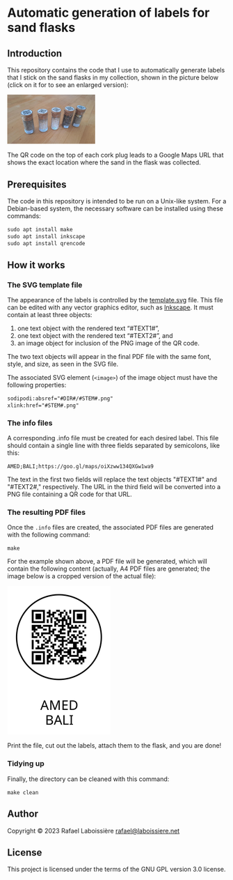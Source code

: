 Automatic generation of labels for sand flasks
==============================================


Introduction
------------

This repository contains the code that I use to automatically generate labels that I stick on the sand flasks in my collection, shown in the picture below (click on it for to see an enlarged version):

<img src="sand-flask-example.jpg" width=40% height=40%>

The QR code on the top of each cork plug leads to a Google Maps URL that shows the exact location where the sand in the flask was collected.


Prerequisites
-------------

The code in this repository is intended to be run on a Unix-like system. For a Debian-based system, the necessary software can be installed using these commands:

```shell
sudo apt install make
sudo apt install inkscape
sudo apt install qrencode
```


How it works
------------

### The SVG template file

The appearance of the labels is controlled by the [template.svg](template.svg) file. This file can be edited with any vector graphics editor, such as [Inkscape](https://inkscape.org/). It must contain at least three objects:

1. one text object with the rendered text “#TEXT1#”,
2. one text object with the rendered text “#TEXT2#”, and
3. an image object for inclusion of the PNG image of the QR code.

The two text objects will appear in the final PDF file with the same font, style, and size, as seen in the SVG file.

The associated SVG element (`<image>`) of the image object must have the following properties:

```
sodipodi:absref="#DIR#/#STEM#.png"
xlink:href="#STEM#.png"
```

### The info files

A corresponding .info file must be created for each desired label. This file should contain a single line with three fields separated by semicolons, like this:

```
AMED;BALI;https://goo.gl/maps/oiXzww134QXGw1wa9
```

The text in the first two fields will replace the text objects "#TEXT1#" and "#TEXT2#," respectively. The URL in the third field will be converted into a PNG file containing a QR code for that URL. 

### The resulting PDF files

Once the `.info` files are created, the associated PDF files are generated with the following command:

```shell
make
```

For the example shown above, a PDF file will be generated, which will contain the following content (actually, A4 PDF files are generated; the image below is a cropped version of the actual file):

![figure](label-example.png)

Print the file, cut out the labels, attach them to the flask, and you are done!

### Tidying up

Finally, the directory can be cleaned with this command:

```shell
make clean
```


Author
------

Copyright © 2023  Rafael Laboissière <rafael@laboissiere.net>


License
-------

This project is licensed under the terms of the GNU GPL version 3.0 license.

<!---
Local Variables:
ispell-local-dictionary: "american"
eval: (auto-fill-mode -1)
eval: (visual-line-mode)
eval: (flyspell-mode)
End:
--->

<!--  LocalWords:  SVG PNG GPL Inkscape
 -->
